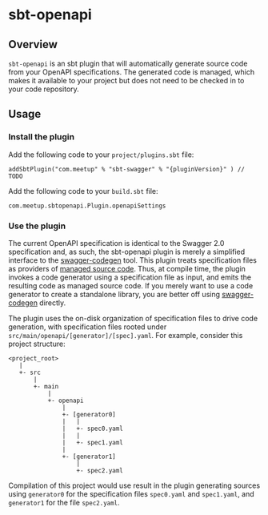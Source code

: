 # sbt-openapi

## Overview

`sbt-openapi` is an sbt plugin that will automatically generate source code from your OpenAPI specifications.
The generated code is managed, which makes it available to your project but does not need to be checked in to your
code repository.

## Usage

### Install the plugin

Add the following code to your `project/plugins.sbt` file:

```
addSbtPlugin("com.meetup" % "sbt-swagger" % "{pluginVersion}" ) // TODO
```

Add the following code to your `build.sbt` file:

```
com.meetup.sbtopenapi.Plugin.openapiSettings
```

### Use the plugin

The current OpenAPI specification is identical to the Swagger 2.0 specification and, as such, the sbt-openapi plugin
is merely a simplified interface to the [swagger-codegen](https://github.com/swagger-api/swagger-codegen) tool.
This plugin treats specification files as providers of [managed source code](http://www.scala-sbt.org/0.13/docs/Classpaths.html#Unmanaged+vs+managed).
Thus, at compile time, the plugin invokes a code generator using a specification file as input, and emits the resulting
code as managed source code. If you merely want to use a code generator to create a standalone library, you are better
off using [swagger-codegen](https://github.com/swagger-api/swagger-codegen) directly.

The plugin uses the on-disk organization of specification files to drive code generation, with specification files
rooted under `src/main/openapi/[generator]/[spec].yaml`. For example, consider this project structure:

```
<project_root>
   |
   +- src
       |
       +- main
           |
           +- openapi
               |
               +- [generator0]
               |   |
               |   +- spec0.yaml
               |   |
               |   +- spec1.yaml
               |
               +- [generator1]
                   |
                   +- spec2.yaml
```

Compilation of this project would use result in the plugin generating sources using `generator0` for the specification
files `spec0.yaml` and `spec1.yaml`, and `generator1` for the file `spec2.yaml`.
